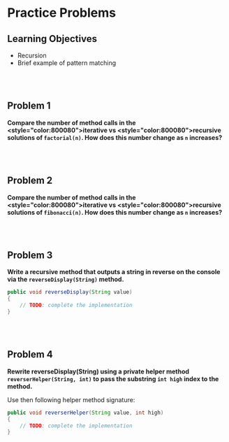 Practice Problems
========================

Learning Objectives
-------------------
- Recursion
- Brief example of pattern matching

<br><br>


Problem 1
---------
**Compare the number of method calls in the <style="color:800080">iterative</span> vs <style="color:800080">recursive</span> solutions of `factorial(n)`. How does this number change as `n` increases?**



<br><br>


Problem 2
---------
**Compare the number of method calls in the <style="color:800080">iterative</span> vs <style="color:800080">recursive</span> solutions of `fibonacci(n)`. How does this number change as `n` increases?**



<br><br>


Problem 3
---------
**Write a recursive method that outputs a string in reverse on the console via the `reverseDisplay(String)` method.**

```java
public void reverseDisplay(String value)
{
    // TODO: complete the implementation
}
```

<br><br>


Problem 4
---------
**Rewrite reverseDisplay(String) using a private helper method `reverserHelper(String, int)` to pass the substring `int high` index to the method.**

Use then following helper method signature:

```java
public void reverserHelper(String value, int high)
{
    // TODO: complete the implementation
}
```

<br><br>
